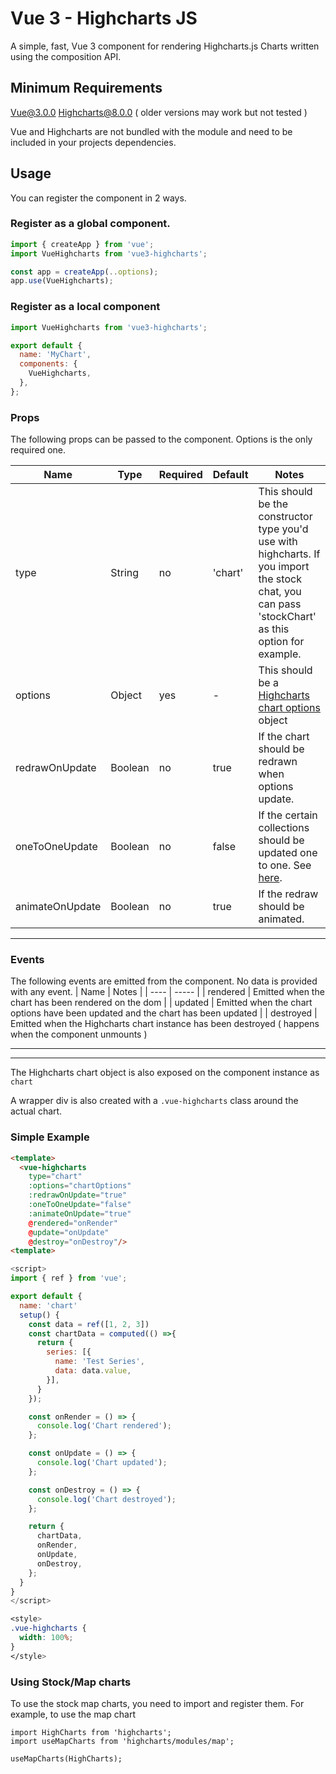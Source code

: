 # Vue 3 - Highcharts JS

A simple, fast, Vue 3 component for rendering Highcharts.js Charts written using the composition API.

## Minimum Requirements 

Vue@3.0.0
Highcharts@8.0.0 ( older versions may work but not tested )

Vue and Highcharts are not bundled with the module and need to be included in your projects dependencies.

## Usage
You can register the component in 2 ways. 

### Register as a global component.
```js
import { createApp } from 'vue';
import VueHighcharts from 'vue3-highcharts';

const app = createApp(..options);
app.use(VueHighcharts);
```

### Register as a local component
```js
import VueHighcharts from 'vue3-highcharts';

export default {
  name: 'MyChart',
  components: {
    VueHighcharts,
  },
};
```

### Props
The following props can be passed to the component. Options is the only required one.

| Name | Type | Required | Default | Notes |
|---------|-------|------| ------- | ----- |
| type | String | no | 'chart' | This should be the constructor type you'd use with highcharts. If you import the stock chat, you can pass 'stockChart' as this option for example.
options | Object | yes | - |This should be a [Highcharts chart options](https://api.highcharts.com/highcharts/) object
redrawOnUpdate | Boolean | no | true | If the chart should be redrawn when options update.
oneToOneUpdate | Boolean | no | false| If the certain collections should be updated one to one. See [here](https://api.highcharts.com/class-reference/Highcharts.Chart#update).
animateOnUpdate | Boolean | no | true | If the redraw should be animated.

---

### Events
The following events are emitted from the component. No data is provided with any event.
| Name | Notes |
| ---- | ----- |
| rendered | Emitted when the chart has been rendered on the dom |
| updated  | Emitted when the chart options have been updated and the chart has been updated |
| destroyed | Emitted when the Highcharts chart instance has been destroyed ( happens when the component unmounts )


---
---
The Highcharts chart object is also exposed on the component instance as `chart`

A wrapper div is also created with a `.vue-highcharts` class around the actual chart.

### Simple Example

```html
<template>
  <vue-highcharts
    type="chart"
    :options="chartOptions"
    :redrawOnUpdate="true"
    :oneToOneUpdate="false"
    :animateOnUpdate="true"
    @rendered="onRender"
    @update="onUpdate"
    @destroy="onDestroy"/>
<template>
```
```js
<script>
import { ref } from 'vue';

export default {
  name: 'chart'
  setup() {
    const data = ref([1, 2, 3])
    const chartData = computed(() =>{
      return {
        series: [{
          name: 'Test Series',
          data: data.value,
        }],
      }
    });

    const onRender = () => {
      console.log('Chart rendered');
    };

    const onUpdate = () => {
      console.log('Chart updated');
    };

    const onDestroy = () => {
      console.log('Chart destroyed');
    };

    return {
      chartData,
      onRender,
      onUpdate,
      onDestroy,
    };
  }
}
</script>
```
```css
<style>
.vue-highcharts {
  width: 100%;
}
</style>
```

### Using Stock/Map charts
To use the stock map charts, you need to import and register them. For example, to use the map chart

```
import HighCharts from 'highcharts';
import useMapCharts from 'highcharts/modules/map';

useMapCharts(HighCharts);
```